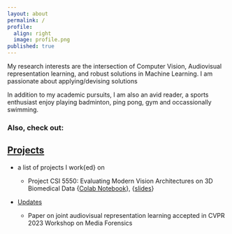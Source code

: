 ```yaml
---
layout: about
permalink: /
profile:
  align: right
  image: profile.png
published: true
---
```


My research interests are the intersection of Computer Vision, Audiovisual representation learning, and robust solutions in Machine Learning. I am passionate about applying/devising solutions 

In addition to my academic pursuits, I am also an avid reader, a sports enthusiast enjoy playing badminton, ping pong, gym and occassionally swimming. 

### Also, check out: 

## [Projects](https://github.com/anas-rz/)
- a list of projects I work{ed} on
  -  Project CSI 5550: Evaluating Modern Vision Architectures on 3D Biomedical Data \{[Colab Notebook](https://colab.research.google.com/drive/1nz-NtGxC3NeSJh4ZWQ8jabzBlawnvIWe?usp=sharing)\}, \{[slides](https://docs.google.com/presentation/d/1o1SD0WHBJEqvjOIJWys-Y6z80uuiejmC/edit?usp=sharing&ouid=118316226676823953327&rtpof=true&sd=true)\}

- [Updates](updates) 
  - Paper on joint audiovisual representation learning accepted in CVPR 2023 Workshop on Media Forensics
